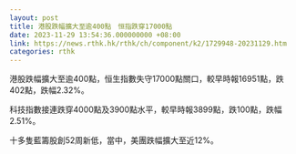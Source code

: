 ```yaml
---
layout: post
title: 港股跌幅擴大至逾400點　恒指跌穿17000點
date: 2023-11-29 13:54:36.000000000 +08:00
link: https://news.rthk.hk/rthk/ch/component/k2/1729948-20231129.htm
categories: rthk
---
```


港股跌幅擴大至逾400點，恒生指數失守17000點關口，較早時報16951點，跌402點，跌幅2.32%。

科技指數接連跌穿4000點及3900點水平，較早時報3899點，跌100點，跌幅2.51%。

十多隻藍籌股創52周新低，當中，美團跌幅擴大至近12%。
